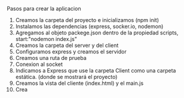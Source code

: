 Pasos para crear la aplicacion
1. Creamos la carpeta del proyecto e inicializamos (npm init)
2. Instalamos las dependencias (express, socker.io, nodemon)
3. Agregamos al objeto packege.json dentro de la propiedad scripts, start:"nodemon index.js"
4. Creamos la carpeta del server y del client
5. Configuramos express y creamos el servidor
6. Creamos una ruta de prueba
7. Conexion al socket
8. Indicamos a Express que use la carpeta Client como una carpeta estática. (donde se mostrará el proyecto)
9. Creamos la vista del cliente (index.html) y el main.js
10. Crea